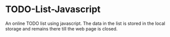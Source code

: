 # TODO-List-Javascript
An online TODO list using javascript. The data in the list is stored in the local storage and remains there till the web page is closed.
